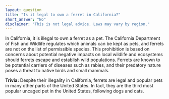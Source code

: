 ```yaml
---
layout: question
title: "Is it legal to own a ferret in California?"
short_answer: "No"
disclaimer: "This is not legal advice. Laws may vary by region."
---
```


In California, it is illegal to own a ferret as a pet. The California Department of Fish and Wildlife regulates which animals can be kept as pets, and ferrets are not on the list of permissible species. This prohibition is based on concerns about potential negative impacts on local wildlife and ecosystems should ferrets escape and establish wild populations. Ferrets are known to be potential carriers of diseases such as rabies, and their predatory nature poses a threat to native birds and small mammals.

**Trivia:** Despite their illegality in California, ferrets are legal and popular pets in many other parts of the United States. In fact, they are the third most popular uncaged pet in the United States, following dogs and cats.

